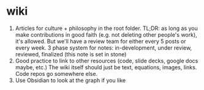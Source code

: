 # wiki

1. Articles for culture + philosophy in the root folder. TL;DR: as long as you make contributions in good faith (e.g. not deleting other people's work), it's allowed. But we'll have a review team for either every 5 posts or every week. 3 phase system for notes: in-development, under review, reviewed, finalized (this note is set in stone)
2. Good practice to link to other resources (code, slide decks, google docs maybe, etc.) The wiki itself should just be text, equations, images, links. Code repos go somewhere else.
3. Use Obsidian to look at the graph if you like
